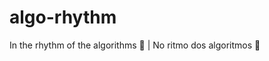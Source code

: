 # algo-rhythm
In the rhythm of the algorithms :musical_note: | No ritmo dos algoritmos :musical_note:
